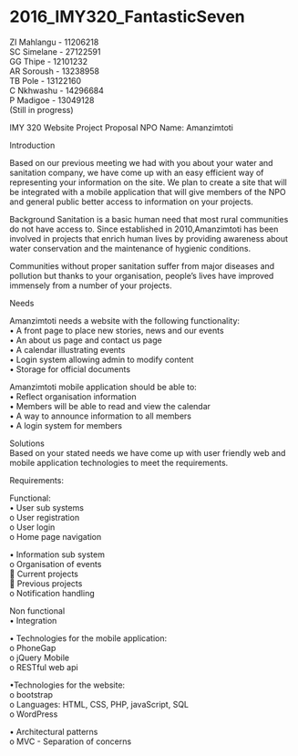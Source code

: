 # 2016_IMY320_FantasticSeven

ZI Mahlangu - 11206218 <br />
SC Simelane - 27122591 <br />
GG Thipe    - 12101232 <br />
AR Soroush  - 13238958 <br />
TB Pole     - 13122160 <br />
C Nkhwashu  - 14296684 <br />
P Madigoe   - 13049128 <br />
(Still in progress)

IMY 320 Website Project Proposal
NPO Name: Amanzimtoti

Introduction

Based on our previous meeting we had with you about your water and sanitation company, we have come up with an easy efficient way of representing your information on the site. We plan to create a site that will be integrated with a mobile application that will give members of the NPO and general public better access to information on your projects. <br />

Background
Sanitation is a basic human need that most rural communities do not have access to. Since established in 2010,Amanzimtoti has been involved in projects that enrich human lives by providing awareness about water conservation and the maintenance of hygienic conditions. <br />

Communities without proper sanitation suffer from major diseases and pollution but thanks to your organisation, people’s lives have improved immensely from a number of your projects.<br />

Needs<br />

Amanzimtoti needs a website with the following functionality:<br />
  •	A front page to place new stories, news and our events<br />
  •	An about us page and contact us page<br />
  •	A calendar illustrating events<br />
  •	Login system allowing admin to modify content<br />
  •	Storage for official documents<br />
  
Amanzimtoti mobile application should be able to:<br />
  •	Reflect organisation information<br />
  •	Members will be able to read and view the calendar<br />
  •	A way to announce information to all members<br />
  •	A login system for members<br />
  
Solutions<br />
Based on your stated needs we have come up with user friendly web and mobile application technologies to meet the requirements.<br />

Requirements:<br />

Functional:<br />
  •	User sub systems<br />
      o	User registration<br />
      o	User login<br />
      o	Home page navigation<br />
      
  •	Information sub system<br />
      o	Organisation of events<br />
   	  Current projects<br />
   	  Previous projects<br />
      o	Notification handling<br />
      
      
Non functional<br />
    •	Integration<br />
     

  •	Technologies for the mobile application:<br />
      o	PhoneGap<br />
      o	jQuery Mobile<br />
      o	RESTful web api<br />
      
  •Technologies for the website:<br />
      o	bootstrap<br />
      o	Languages: HTML, CSS, PHP, javaScript, SQL<br />
      o	WordPress<br />
       
       
  •	Architectural patterns<br />
      o	MVC - Separation of concerns<br />
   






